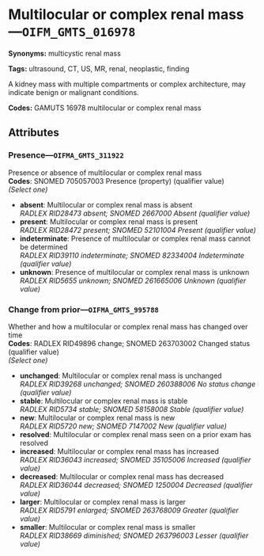 # Multilocular or complex renal mass—`OIFM_GMTS_016978`

**Synonyms:** multicystic renal mass

**Tags:** ultrasound, CT, US, MR, renal, neoplastic, finding

A kidney mass with multiple compartments or complex architecture, may indicate benign or malignant conditions.

**Codes:** GAMUTS 16978 multilocular or complex renal mass

## Attributes

### Presence—`OIFMA_GMTS_311922`

Presence or absence of multilocular or complex renal mass  
**Codes**: SNOMED 705057003 Presence (property) (qualifier value)  
*(Select one)*

- **absent**: Multilocular or complex renal mass is absent  
_RADLEX RID28473 absent; SNOMED 2667000 Absent (qualifier value)_
- **present**: Multilocular or complex renal mass is present  
_RADLEX RID28472 present; SNOMED 52101004 Present (qualifier value)_
- **indeterminate**: Presence of multilocular or complex renal mass cannot be determined  
_RADLEX RID39110 indeterminate; SNOMED 82334004 Indeterminate (qualifier value)_
- **unknown**: Presence of multilocular or complex renal mass is unknown  
_RADLEX RID5655 unknown; SNOMED 261665006 Unknown (qualifier value)_

### Change from prior—`OIFMA_GMTS_995788`

Whether and how a multilocular or complex renal mass has changed over time  
**Codes**: RADLEX RID49896 change; SNOMED 263703002 Changed status (qualifier value)  
*(Select one)*

- **unchanged**: Multilocular or complex renal mass is unchanged  
_RADLEX RID39268 unchanged; SNOMED 260388006 No status change (qualifier value)_
- **stable**: Multilocular or complex renal mass is stable  
_RADLEX RID5734 stable; SNOMED 58158008 Stable (qualifier value)_
- **new**: Multilocular or complex renal mass is new  
_RADLEX RID5720 new; SNOMED 7147002 New (qualifier value)_
- **resolved**: Multilocular or complex renal mass seen on a prior exam has resolved  
- **increased**: Multilocular or complex renal mass has increased  
_RADLEX RID36043 increased; SNOMED 35105006 Increased (qualifier value)_
- **decreased**: Multilocular or complex renal mass has decreased  
_RADLEX RID36044 decreased; SNOMED 1250004 Decreased (qualifier value)_
- **larger**: Multilocular or complex renal mass is larger  
_RADLEX RID5791 enlarged; SNOMED 263768009 Greater (qualifier value)_
- **smaller**: Multilocular or complex renal mass is smaller  
_RADLEX RID38669 diminished; SNOMED 263796003 Lesser (qualifier value)_